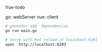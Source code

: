 Vue-todo

go: webServer
vue: client




``` bash
# govendor add  dependencies
go run main.go

# serve with hot reload at localhost:6201
open  http://localhost:6203 

```